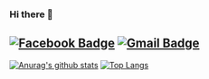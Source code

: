 ### Hi there 👋
[![Facebook Badge](https://img.shields.io/badge/-Facebook-1877f2?style=flat-square&logo=facebook&logoColor=white&link=https://www.facebook.com/profile.php?id=100009282807887)](https://www.facebook.com/profile.php?id=100009282807887)
[![Gmail Badge](https://img.shields.io/badge/-Gmail-c14438?style=flat-square&logo=Gmail&logoColor=white&link=mailto:7458dntjr@gmail.com)](mailto:7458dntjr@gmail.com) 
<br/>
-------------------

[![Anurag's github stats](https://github-readme-stats.vercel.app/api?username=WooSeok-03&count_private=true&hide_border=true&theme=tokyonight)](https://github.com/anuraghazra/github-readme-stats)
[![Top Langs](https://github-readme-stats.vercel.app/api/top-langs/?username=WooSeok-03&hide=makefile,G-code,SWIG,HTML&theme=tokyonight)](https://github.com/anuraghazra/github-readme-stats)



<!--
**WooSeok-03/WooSeok-03** is a ✨ _special_ ✨ repository because its `README.md` (this file) appears on your GitHub profile.

Here are some ideas to get you started:

- 🔭 I’m currently working on ...
- 🌱 I’m currently learning ...
- 👯 I’m looking to collaborate on ...
- 🤔 I’m looking for help with ...
- 💬 Ask me about ...
- 📫 How to reach me: ...
- 😄 Pronouns: ...
- ⚡ Fun fact: ...
-->
